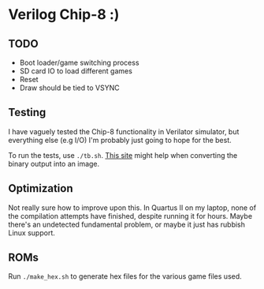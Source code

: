 # Verilog Chip-8 :)
## TODO
- Boot loader/game switching process
- SD card IO to load different games
- Reset
- Draw should be tied to VSYNC

## Testing
I have vaguely tested the Chip-8 functionality in Verilator simulator, but everything else (e.g I/O) I'm probably just going to hope for the best.

To run the tests, use `./tb.sh`. [This site](https://www.dcode.fr/binary-image) might help when converting the binary output into an image.

## Optimization
Not really sure how to improve upon this. In Quartus II on my laptop, none of the compilation attempts have finished, despite running it for hours. Maybe there's an undetected fundamental problem, or maybe it just has rubbish Linux support.

## ROMs
Run `./make_hex.sh` to generate hex files for the various game files used.
